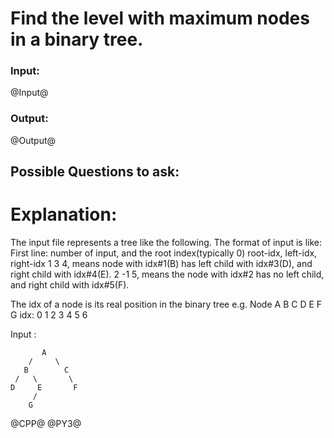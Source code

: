 # Find the level with maximum nodes in a binary tree.

### Input:
@Input@
### Output:
@Output@


## Possible Questions to ask:

# Explanation:
The input file represents a tree like the following.
The format of input is like:
First line: number of input, and the root index(typically 0)
root-idx, left-idx, right-idx
1 3 4, means node with idx#1(B) has left child with idx#3(D), and right child with idx#4(E).
2 -1 5, means the node with idx#2 has no left child, and right child with idx#5(F).

The idx of a node is its real position in the binary tree e.g.
Node A B C D E F G
idx: 0 1 2 3 4 5 6

Input :

```
       A             
    /     \          
   B        C            
 /   \       \       
D     E       F     
     /                
    G
```
@CPP@
@PY3@
